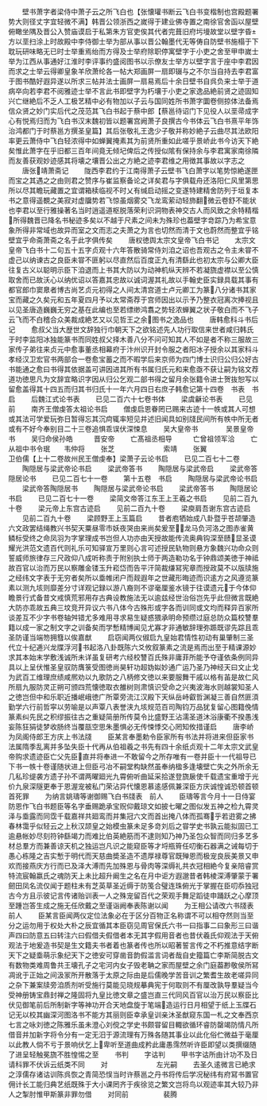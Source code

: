 <!-- { "loadSidebar": true } -->
　　壁书萧字者梁侍中萧子云之所飞白也【张懐瓘书断云飞白书变楷制也宫殿题署势大则径丈字宜轻微不满】韩晋公领浙西之嵗得于建业佛寺置之南徐官舍函以屋壁俯瞰坐隅及晋公入赞庙谟启于私第朱方官吏俟其代者完葺旧府圬墁故堂以壁字昏方以垩扫涂上时故殿中李侍御士举为部从事以晋公翰墨代无等俦自防壁书施榻于下耽玩研味略无已时士举重焉绐而方得及士举府除职停寓壁字于小吏之舍至甲申嵗士举为江西从事通好江淮时李评事约盛阅图书以示僚友士举方以壁字言于座中李君因而求之士举云得卿皇象羊欣萧纶各一帖大郑画屏一扇即辍与之不尔当自持去李君富于图书酷好遐异遂以所求三帖并法士画屏一扇易焉后十余日壁书自呉负来士举于道病卒向若李君不阅雅迹士举不言此书即壁字为朽壤于小吏之家逸品絶前贤之迹固知兴亡继絶后不乏人工极艺精中必有物加以子云与国同姓所书萧字圜卷侧掠体法备焉信众贤之妙门实后代之茂范其飞白书起于蔡中郎【蔡邕待诏门下见役人以垩帚成字心有悦焉归而为飞白书汉末魏初皆以题署宫阙萧子良撰古今书体云飞白书熹平年饰治鸿都门于时蔡邕方撰圣皇篇】其后张敬礼王逸少子敬并称妙絶子云曲尽其法欧阳率更云萧侍中飞白轻浓得中如蝉翼掩素其为前贤所重如此嗟乎景峤此书今访天下絶矣惟此萧字在乎旧都三百年间竟无倾圮俾后之传授似隂有保持余与李君寓家南徐隣而友善获观妙迹感其将壊之壤晋公出之方絶之迹李君维之用徴其事故以字志之
　　唐张靖萧斋记
　　陇西李君约于江南得萧子云壁书飞白萧字以笔势惊絶遂匣而宝之其遇之之由则君之赞序与崔监察备论之详矣君与字俱载舟还洛阳仁风里第思所以尽其瞻玩藏置之宜谓箱椟临视不时乂有缄启动摇之变遂特建精舍防列于垣复本书之意得遥覩之美寂对虚牖势若飞惊虽烟雾交飞龙鸾萦动轻斾翻微云卷舒不能状也李君以至行雅操著名当时逍遥道枢脱落荣利识洞物表神交古人而风致之余特精楷所得魏晋已降名书秘迹多矣以不越于尺素之间未为殊珍也葢壁字竒踪乃为希宝意象所得非常域也故异而室之文而志之夫萧之为言也切然而清于文也蔚然而整宜乎铭壁宜乎命斋萧斋之名于此字俱传矣
　　唐权徳舆太宗文皇帝飞白书记
　　太宗文皇帝飞白书十二句五十五字贞观十六年答散骑常侍刘洎之诏也吾观古之令主未甞不虚己以纳谏古之良臣未甞不匪躬以尽直然后百度正九有清繇此也初太宗与公卿大臣往复古义以聪明示臣下洎退而上书其大防以为动神机纵天辨不若凝旒虚襟以至公慎取舍而已故沃心以纳优诏以答嘉其忠故以诚词渥其礼故以手翰史臣实録具载其事有都官郎巾窦臮者博古尚艺贞元初得之人间太清宫道士卢元卿工为篆八分诸书其家宝而藏之久矣元和五年夏四月予以太常斋荐于宫师因出以示予乃整衣冠离次捧视且以见圣唐造巍巍无穷之基在此编也至若缥缈鸿翥之势轻浓蝉翼之状子敬白而不飞子云飞而不白稽合众美裁成絶艺又以见哲王之余图书之逸品也
　　唐韩愈科斗书后记
　　愈叔父当大歴世文辞独行巾朝天下之欲铭述先人功行取信来世者咸归韩氏于时李监阳冰独能篆书而同姓叔父择木善八分不问可知其人不如是者不称三服故三家传子弟往来贞元中愈事董丞相幕府于汴州识开封令服之者阳冰子授余以其家科斗孝经汉卫宏官书两部合一卷愈宝蓄之而不暇学后来京师为四门博士识归公归公好古书能通之愈曰书得其依据盖可讲因进其所有书属归氏元和来愈亟不获让嗣为铭文荐道功徳思凡为文辞宜略识字因从归公乞观二部书得之留月余张籍令进士贺抜恕写以留愈盖得其十四五而归其书归氏十一年六月四日右庶子韩愈记第十四卷　书表　书启
　　后魏江式论书表
　　已见二百六十七卷书体
　　梁虞龢论书表
　　已见前
　　南齐王僧虔答太祖论书启
　　僧虔启恩眷罔已赐来古迹十一帙或其人可想或其法可学爱玩弥日暂得忘其沉疴辄率短见并述旧闻具如别牋民间所有帙中所无者或有不好今奉别目二十三卷追惧乖误伏深悚息
　　吴大皇帝书　　　　吴景皇帝书
　　吴归命侯孙皓　　　晋安帝
　　亡髙祖丞相导　　　亡曾祖领军洽
　　亡从祖中书令珉　　韦仲将
　　张芝　　　　　　　索靖
　　张翼　　　　　　　卫伯儒【上十二卷故州民王僧虔奉】梁萧子云论书启
　　已见二百七十二卷
　　陶隠居与梁武帝论书启
　　梁武帝答书
　　陶隠居与梁武帝启
　　梁武帝答隠居论书
　　已见二百七十一卷
　　第十五卷　书启
　　陶隠居与梁武帝论书启
　　梁武帝答陶隠居书
　　陶隠居与梁武帝论书启
　　梁武帝答书
　　陶隠居论书启
　　已见二百七十一卷
　　梁简文帝答江东王上王羲之书启
　　见前二百九十卷
　　梁元帝上东宫古迹启
　　见前二百九十卷
　　梁庾肩吾谢东宫古迹启
　　见前二百九十卷
　　梁顾野王上玉篇启
　　昔者庖牺始成八卦暨乎苍颉肇造六文政罢结绳教兴书契天粟昼零市妖夜哭由来尚矣爰至龙马负河洛之图赤雀黄鳞标受终之命凤羽为字掌理成书岂但人功亦由天授故能传流奥典钩深至赜显圣谟耀光洪范文遗百代则礼乐可知驿宣万里则心言可述授民轨物则悬方象魏兴功命众则誓威师旅律存三尺政仰八成听称责于附别执士师于两造勒功名于钟鼎颂美徳于神祗故百官以治而万民以察雕金镂玉升崧岱而告平汗简裁缣冩宪章而授政莫不以版牍施之经纬文字表于无穷者矣所以埀帷闭户而觌遐年之世藏形晦迹而识逺方之风遵览篆素以测九垓则靡差分寸详观记録以游八裔则不谬毫厘鉴水镜于往谟遗元于今体仰瞻景行式备昔文戒慎荒邪用存古典设教施法无以逾兹经世治俗岂先乎此但微言既絶大防亦乖故五典三坟竞开异议六书八体今古殊形或字各而训同或文均而释异百家所谈差互不少字书卷轴舛错尤多难用寻求易生疑惑猥承明命预缵过庭总防众篇校讐羣籍以成一家之制文字之训备矣而学慙精博闻见尤寡才非通敏辞理弥踬既谬先踪且乖圣防谨当端笏拥篲以俟嘉猷
　　启窃闻两仪俶启九皇始君情性初动有巢肇制三圣代立十纪逓兴龙牒浮河书起洛八卦既陈六爻攸叙篆素之流是焉而出至于精课源妙求其本始末学敷浅诚所未详虽复研考六经校讐百氏殊非庸菲所能予夺谨依条例同异具以上呈伏惟圣皇驭防膺箓受图徳尚昊轩功超妫姒妙通广运乃圣乃神经天曰文止戈为武百工维理庶绩咸熈劝以九歌防之八柄修文徳以来要服舞干戚以格有苖是故仁风所扇九服防灵正朔可颁四荒懐徳取衣雒树则肃慎识受命之兴夷波海水则越裳知圣人之徳岂但中和乐职近播岷峨徳广所覃旁流江汉殿下天纵岳峙叡哲渊凝三善自然匪湏勤学六行前哲寜以劳喻是以声覃八表誉浃九垓规范百司陶钧万品犹复留心图籍俛情篆素纠先民之积缪振往古之重疑简册所传莫令比盛野王沾濡圣道沐浴康衢不揆愚浅妄陈狂狷徒梦收肠终当覆瓿空思朱墨惧必无传悚悸交心罔知攸措谨启
　　唐李峤为凤阁侍郎王方庆上书法牋
　　臣某言奉墨勅令臣家所有书法并将进来但臣家书法属隋季乱离并多坠失臣十代再从伯祖羲之书先有四十余纸贞观十二年太宗文武皇帝购求遗迹臣亡父先臣直并将奉进一不敢留今之所存唯有一卷并臣十一代祖导已下书一帙十卷谨随状进上但臣弓冶不嗣堂构缺然虽奉纳楹多逢壊壁亡失之外所余无几私珍缇袭方遗子孙不谓两曜廻光九霄俯听曲延采拾遂登旒扆使千载遗宝重增于光价九泉深隧更奉于恩渥宠被私门荣沾异代懐恩慕逺感佩兼深臣方庆诚惶诚恐顿首顿首死罪
　　为纳言姚璹等谢御赐飞白书牋表　前人
　　臣璹等言今月十一日侍宴防恩作飞白书题臣等名字垂赐跪承宝贶仰戴琼文如披七曜之图似发五神之检九霄灵泽与埀露而同霑千载嘉祥共廻鸾而并集冠六文而首出掩八体而孤骞乎若逰雾之拂春林霭乎似轻云之上秋汉颉皇之始模虫篆未足多竒刘后之甞学史书孰云能拟固已工逾悬帐妙尽刻符钟繇竭力而难比伯英絶筋而不逮则知乃神乃圣包众智而同归多艺多材总羣方而兼善谅天机之独运岂凡识之能窥臣等才埒瓶筲任叨衡石器满之诫每切于愚心栋隆之吉实慙于明代而天慈曲奬圣造不遗厚禄尊官既殚恩而极宠良辰美景又申欢而接燕庆方行而已及泽大溥而先加殊恩与骨肉等深缛礼共衣冠相絶今复亲陪睿赏特流宸翰嬴氏之魂防天上未比超升阚生之名在月中讵方遐邈昔者韩棱深溥肇蒙于署劒田凤名流仅闻于题柱未有芝英草圣近缛于防笺合璧连珠俯光于掌握在臣叨忝独冠古今方且示彼记言传诸贻训表一人之殊宠留百代之荣观手舞足蹈徒申踊跃之心摩顶至踵岂答生成之施无任欣戴之至谨诣阙奉表陈谢以闻
　　为王相公请改六书牋表　前人
　　臣某言臣闻两仪定位法象必在于区分百物正名称谓不可以相夺然则当至分之运勿用于权处大朴之辰宜循其本臣窃见周官保氏六书一曰指事二曰象形三曰谐声四曰防意五曰转注六曰假借夫假借者本无其字假用音者也昔伏羲氏仰观法于天俯观法于地爰造书契是生文籍夫书者着也篆者传也所以昭著誓言传之不朽推意结字断天下之疑埀萌示象纪天下之徳安可穿凿音韵假滥言词者哉自史籀篇亡李斯简脱古文有数物类难周鲁共王壊孔子之宅河内女子毁老聃之家而屋壁之余门庭葢尠敬侯所冩凋讹于正始之间汲冡所开散落于太原之际由是后儒晚学苦音训之繁耆生故老嗟异同之杂下兼案牍旁洎质剂听受施行莫能见晓规摹典宪于何取则不有厘改孰导羣疑当今受神册铸宝鼎封禅之隆固将九皇比徳文章之盛岂直三代同风百官以治万民以察臣比伏见御笔前后所制新字等神功开合天地盘旋于笔端造运行日月相望于纸上玉牒石记无以校其幽深河图洛书不能方其丽则臣幸承皇训亲沐圣猷窥东国一札之文奉西京七言之咏刘徳之陈雅乐虽未澄心刘傥之学史书颇甞留目輙欲循环睿防罄竭防情凡所借音并加新字将令分有一定无汨于源流理有万殊各随其事业以此化俗伫微益于毫厘以此教人倘不亏于景响伏乞上卑听至道曲成矜此庸愚霈然听许臣即望以类撰缀随了进呈轻触冕旒不胜惶惕之至
　　书判
　　字诂判
　　甲书字诂所由计功不及日请科罪不伏诉云纸类不同
　　对　　　　　　　左光嗣
　　去圣久逺微言已絶求之淳儒存诸诂训陈呉恢之青简恐悮当时许蔡邕之丹书将传后学况秘纬有府冩书置官佣计长工能归典艺纸既殊于大小课罔齐于疾徐览之繁文岂将鸟以观迹率其大较乃非人之掣肘惟甲斯篆非罪勿借
　　对同前　　　　　裴腾
